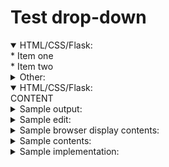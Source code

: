 # Test drop-down

<details open>
  <summary>HTML/CSS/Flask:</summary>
* Item one</br>
* Item two</br>
</details>

<details>
  <summary>Other:</summary>
* Item one</br>
* Item two</br>
</details>


<details open>
<summary>HTML/CSS/Flask:</summary>
  CONTENT
</details>


<details>
<summary>Sample output:</summary>

CONTENT
</details>


<details>
<summary>Sample edit:</summary>

CONTENT
</details>

<details>
<summary>Sample browser display contents:</summary>

CONTENT
</details>

<details>
<summary>Sample <code></code> contents:</summary>

CONTENT
</details>

<details>
<summary>Sample <code></code> implementation:</summary>

CONTENT
</details>